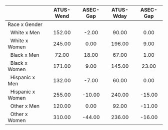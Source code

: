 
|                      |    ATUS-Wend |     ASEC-Gap |    ATUS-Wday |     ASEC-Gap |
| -------------------- | :----------: | :----------: | :----------: | :----------: |
| Race x Gender        |              |              |              |              |
| &nbsp;&nbsp;White x Men |       152.00 |        -2.00 |        90.00 |         0.00 |
| &nbsp;&nbsp;White x Women |       245.00 |         0.00 |       196.00 |         9.00 |
| &nbsp;&nbsp;Black x Men |        72.00 |        18.00 |        67.00 |         1.00 |
| &nbsp;&nbsp;Black x Women |       171.00 |         9.00 |       145.00 |        23.00 |
| &nbsp;&nbsp;Hispanic x Men |       132.00 |        -7.00 |        60.00 |         0.00 |
| &nbsp;&nbsp;Hispanic x Women |       255.00 |       -10.00 |       240.00 |       -15.00 |
| &nbsp;&nbsp;Other x Men |       120.00 |         0.00 |        92.00 |       -11.00 |
| &nbsp;&nbsp;Other x Women |       310.00 |       -44.00 |       236.00 |       -16.00 |

